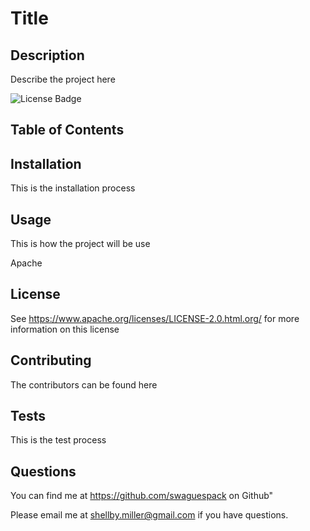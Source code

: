 # Title
  
  ## Description
  

  Describe the project here


  ![License Badge](https://shields.io/badge/license-Apache-green)


  ## Table of Contents


  ## Installation
  

  This is the installation process

  ## Usage
  

  This is how the project will be use 

  

  Apache
  ## License
See https://www.apache.org/licenses/LICENSE-2.0.html.org/ for more information on this license



  ## Contributing
  

  The contributors can be found here

  ## Tests
  

  This is the test process

  ## Questions
  

  You can find me at https://github.com/swaguespack on Github"
  

  Please email me at shellby.miller@gmail.com if you have questions.
  



